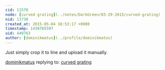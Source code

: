 ```yaml
---
cid: 11578
node: [curved grating](../notes/DarkGreen/03-29-2015/curved-grating)
nid: 11730
created_at: 2015-05-04 18:53:17 +0000
timestamp: 1430765597
uid: 440763
author: [dominikmatus](../profile/dominikmatus)
---
```


Just simply crop it to line and upload it manually.

[dominikmatus](../profile/dominikmatus) replying to: [curved grating](../notes/DarkGreen/03-29-2015/curved-grating)

